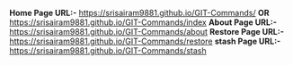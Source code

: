 <b>Home Page URL:-</b> https://srisairam9881.github.io/GIT-Commands/ <b>OR</b> https://srisairam9881.github.io/GIT-Commands/index
<b>About Page URL:-</b>https://srisairam9881.github.io/GIT-Commands/about
<b>Restore Page URL:-</b>https://srisairam9881.github.io/GIT-Commands/restore
<b>stash Page URL:-</b>https://srisairam9881.github.io/GIT-Commands/stash

